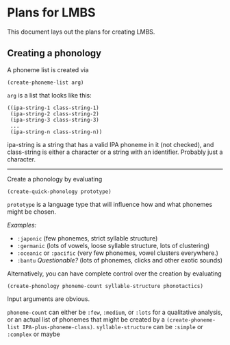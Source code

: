Plans for LMBS
==============

This document lays out the plans for creating LMBS.

Creating a phonology
--------------------

A phoneme list is created via

    (create-phoneme-list arg)

`arg` is a list that looks like this:

    ((ipa-string-1 class-string-1)
     (ipa-string-2 class-string-2)
     (ipa-string-3 class-string-3)
     ...
     (ipa-string-n class-string-n))

ipa-string is a string that has a valid IPA phoneme in it (not checked),
and class-string is either a character or a string with an identifier.
Probably just a character.

--------------------

Create a phonology by evaluating

    (create-quick-phonology prototype)

`prototype` is a language type that will influence how and what
phonemes might be chosen.

*Examples:*

* `:japonic`
  (few phonemes, strict syllable structure)
* `:germanic`
  (lots of vowels, loose syllable structure, lots of clustering)
* `:oceanic` or `:pacific`
  (very few phonemes, vowel clusters everywhere.)
* `:bantu` *Questionable?*
  (lots of phonemes, clicks and other exotic sounds)

Alternatively, you can have complete control over the creation by evaluating

    (create-phonology phoneme-count syllable-structure phonotactics)

Input arguments are obvious.

`phoneme-count` can either be `:few`, `:medium`, or `:lots`
for a qualitative analysis,
or an actual list of phonemes
that might be created by a `(create-phoneme-list IPA-plus-phoneme-class)`.
`syllable-structure` can be `:simple` or `:complex`
or maybe 
